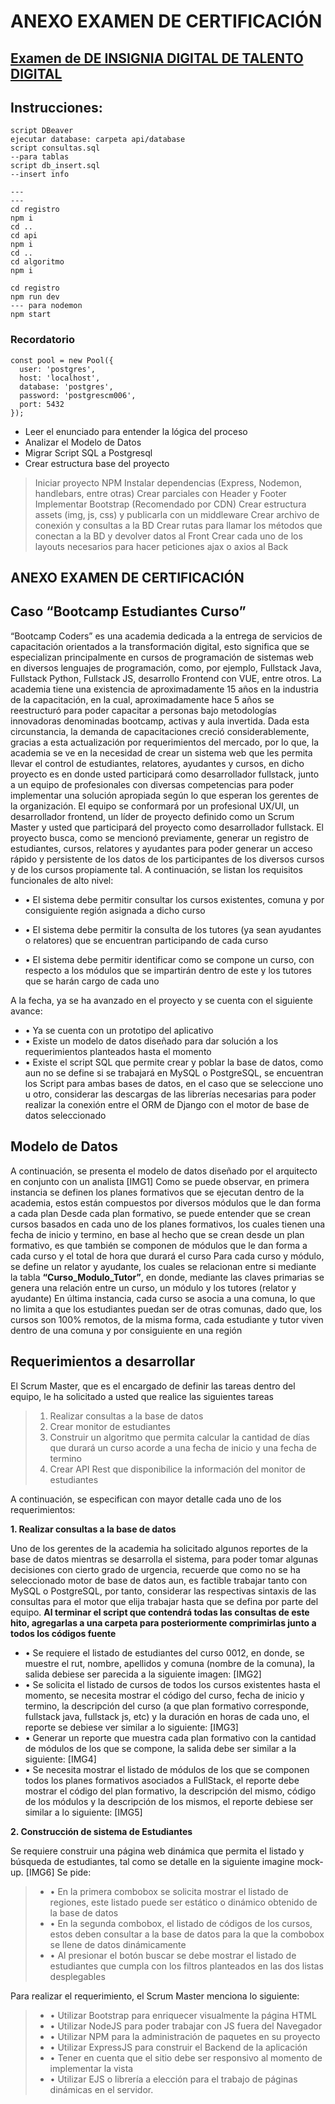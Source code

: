 # ANEXO EXAMEN DE CERTIFICACIÓN

## [Examen de DE INSIGNIA DIGITAL DE TALENTO DIGITAL](https://github.com/Ceristh)

## Instrucciones:

~~~
script DBeaver
ejecutar database: carpeta api/database
script consultas.sql
--para tablas
script db_insert.sql
--insert info

---
---
cd registro
npm i
cd ..
cd api
npm i
cd ..
cd algoritmo
npm i

cd registro
npm run dev
--- para nodemon
npm start
~~~


### Recordatorio
~~~
const pool = new Pool({
  user: 'postgres',
  host: 'localhost',
  database: 'postgres',
  password: 'postgrescm006',
  port: 5432
});
~~~


+ Leer el enunciado para entender la lógica del proceso
+ Analizar el Modelo de Datos
+ Migrar Script SQL a Postgresql
+ Crear estructura base del proyecto
> Iniciar proyecto NPM
> Instalar dependencias (Express, Nodemon, handlebars, entre otras)
> Crear parciales con Header y Footer
> Implementar Bootstrap (Recomendado por CDN)
> Crear estructura assets (img, js, css) y publicarla con un middleware
> Crear archivo de conexión y consultas a la BD
> Crear rutas para llamar los métodos que conectan a la BD y devolver datos al Front
> Crear cada uno de los layouts necesarios para hacer peticiones ajax o axios al Back

## ANEXO EXAMEN DE CERTIFICACIÓN

## Caso “Bootcamp Estudiantes Curso”

“Bootcamp Coders” es una academia dedicada a la entrega de servicios de capacitación orientados a la transformación digital, esto significa que se especializan principalmente en cursos de programación de sistemas web en diversos lenguajes de programación, como, por ejemplo, Fullstack Java, Fullstack Python, Fullstack JS, desarrollo Frontend con VUE, entre otros.
La academia tiene una existencia de aproximadamente 15 años en la industria de la capacitación, en la cual, aproximadamente hace 5 años se reestructuró para poder capacitar a personas bajo metodologías innovadoras denominadas bootcamp, activas y aula invertida.
Dada esta circunstancia, la demanda de capacitaciones creció considerablemente, gracias a esta actualización por requerimientos del mercado, por lo que, la academia se ve en la necesidad de crear un sistema web que les permita llevar el control de estudiantes, relatores, ayudantes y cursos, en dicho proyecto es en donde usted participará como desarrollador fullstack, junto a un equipo de profesionales con diversas competencias para poder implementar una solución apropiada según lo que esperan los gerentes de la organización.
El equipo se conformará por un profesional UX/UI, un desarrollador frontend, un líder de proyecto definido como un Scrum Master y usted que participará del proyecto como desarrollador fullstack.
El proyecto busca, como se mencionó previamente, generar un registro de estudiantes, cursos, relatores y ayudantes para poder generar un acceso rápido y persistente de los datos de los participantes de los diversos cursos y de los cursos propiamente tal. A continuación, se listan los requisitos funcionales de alto nivel:

+ •	El sistema debe permitir consultar los cursos existentes, comuna y por consiguiente región asignada a dicho curso

+ •	El sistema debe permitir la consulta de los tutores (ya sean ayudantes o relatores) que se encuentran participando de cada curso

+ •	El sistema debe permitir identificar como se compone un curso, con respecto a los módulos que se impartirán dentro de este y los tutores que se harán cargo de cada uno

A la fecha, ya se ha avanzado en el proyecto y se cuenta con el siguiente avance:

+ •	Ya se cuenta con un prototipo del aplicativo
+ •	Existe un modelo de datos diseñado para dar solución a los requerimientos planteados hasta el momento
+ •	Existe el script SQL que permite crear y poblar la base de datos, como aun no se define si se trabajará en MySQL o PostgreSQL, se encuentran los Script para ambas bases de datos, en el caso que se seleccione uno u otro, considerar las descargas de las librerías necesarias para poder realizar la conexión entre el ORM de Django con el motor de base de datos seleccionado

## Modelo de Datos
A continuación, se presenta el modelo de datos diseñado por el arquitecto en conjunto con un analista
[IMG1]
Como se puede observar, en primera instancia se definen los planes formativos que se ejecutan dentro de la academia, estos están compuestos por diversos módulos que le dan forma a cada plan
Desde cada plan formativo, se puede entender que se crean cursos basados en cada uno de los planes formativos, los cuales tienen una fecha de inicio y termino, en base al hecho que se crean desde un plan formativo, es que también se componen de módulos que le dan forma a cada curso y el total de hora que durará el curso
Para cada curso y módulo, se define un relator y ayudante, los cuales se relacionan entre si mediante la tabla **“Curso_Modulo_Tutor”**, en donde, mediante las claves primarias se genera una relación entre un curso, un módulo y los tutores (relator y ayudante)
En última instancia, cada curso se asocia a una comuna, lo que no limita a que los estudiantes puedan ser de otras comunas, dado que, los cursos son 100% remotos, de la misma forma, cada estudiante y tutor viven dentro de una comuna y por consiguiente en una región

## Requerimientos a desarrollar
El Scrum Master, que es el encargado de definir las tareas dentro del equipo, le ha solicitado a usted que realice las siguientes tareas
> 1.	Realizar consultas a la base de datos
> 2.	Crear monitor de estudiantes
> 3.	Construir un algoritmo que permita calcular la cantidad de días que durará un curso acorde a una fecha de inicio y una fecha de termino
> 4.	Crear API Rest que disponibilice la información del monitor de estudiantes

A continuación, se especifican con mayor detalle cada uno de los requerimientos:

**1.	Realizar consultas a la base de datos**

Uno de los gerentes de la academia ha solicitado algunos reportes de la base de datos mientras se desarrolla el sistema, para poder tomar algunas decisiones con cierto grado de urgencia, recuerde que como no se ha seleccionado motor de base de datos aun, es factible trabajar tanto con MySQL o PostgreSQL, por tanto, considerar las respectivas sintaxis de las consultas para el motor que elija trabajar hasta que se defina por parte del equipo. **Al terminar el script que contendrá todas las consultas de este hito, agregarlas a una carpeta para posteriormente comprimirlas junto a todos los códigos fuente**

+ •	Se requiere el listado de estudiantes del curso 0012, en donde, se muestre el rut, nombre, apellidos y comuna (nombre de la comuna), la salida debiese ser parecida a la siguiente imagen:
[IMG2]
+ •	Se solicita el listado de cursos de todos los cursos existentes hasta el momento, se necesita mostrar el código del curso, fecha de inicio y termino, la descripción del curso (a que plan formativo corresponde, fullstack java, fullstack js, etc) y la duración en horas de cada uno, el reporte se debiese ver similar a lo siguiente:
[IMG3]
+ •	Generar un reporte que muestra cada plan formativo con la cantidad de módulos de los que se compone, la salida debe ser similar a la siguiente:
[IMG4]
+ •	Se necesita mostrar el listado de módulos de los que se componen todos los planes formativos asociados a FullStack, el reporte debe mostrar el código del plan formativo, la descripción del mismo, código de los módulos y la descripción de los mismos, el reporte debiese ser similar a lo siguiente:
[IMG5]

**2.	Construcción de sistema de Estudiantes**

Se requiere construir una página web dinámica que permita el listado y búsqueda de estudiantes, tal como se detalle en la siguiente imagine mock-up.
[IMG6]
Se pide:
> + •	En la primera combobox se solicita mostrar el listado de regiones, este listado puede ser estático o dinámico obtenido de la base de datos
> + •	En la segunda combobox, el listado de códigos de los cursos, estos deben consultar a la base de datos para la que la combobox se llene de datos dinámicamente
> + •	Al presionar el botón buscar se debe mostrar el listado de estudiantes que cumpla con los filtros planteados en las dos listas desplegables

Para realizar el requerimiento, el Scrum Master menciona lo siguiente:

> + •	Utilizar Bootstrap para enriquecer visualmente la página HTML
> + •	Utilizar NodeJS para poder trabajar con JS fuera del Navegador
> + •	Utilizar NPM para la administración de paquetes en su proyecto
> + •	Utilizar ExpressJS para construir el Backend de la aplicación
> + •	Tener en cuenta que el sitio debe ser responsivo al momento de implementar la vista
> + •	Utilizar EJS o librería a elección para el trabajo de páginas dinámicas en el servidor.